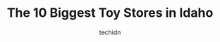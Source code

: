 ---
layout: ampstory
image: https://i0.wp.com/paketmu.com/wp-content/uploads/2023/06/ej-kids-the-toy-store-0-in-idaho-1686371196.jpeg?resize=640,853
author: techidn
featured: false
description: Explore the diverse Toy Store scene in Idaho, home to an incredible selection of 10 establishments catering to every taste. Whether youre in search of iconic favorites or undiscovered treas
title: The 10 Biggest Toy Stores in Idaho
cover:
   title: The 10 Biggest Toy Stores in Idaho
   subtitle: RICKPATE
   background: https://paketmu.com/wp-content/uploads/2023/06/ej-kids-the-toy-store-0-in-idaho-1686371196.jpeg

pages: 
 - layout: thirds
   top: <h1>#1 HobbyTown</h1>
   bottom: "<p>Employees were super friendly and knowledgeable. They answered all my questions and helped me to pick the best options to fit my needs. Any questions they didnt know off</p>"
   background: https://paketmu.com/wp-content/uploads/2023/06/ej-kids-the-toy-store-1-in-idaho-1686371196.jpeg
   backgroundblur: true
 - layout: thirds
   top: <h1>#2 ToyTown</h1>
   bottom: "<p>Local business with big box store prices is the best way to describe this store! My family loves Toy Town! First off, they let you play with toys and games in the store s</p>"
   background: https://paketmu.com/wp-content/uploads/2023/06/ej-kids-the-toy-store-2-in-idaho-1686371198.jpeg
   cta:
      link: https://paketmu.com/the-10-biggest-toy-stores-in-idaho/
      text: The 10 Biggest Toy Stores in Idaho
 - layout: thirds
   top: <h1>#3 Bricks & Minifigs</h1>
   bottom: "<p>Becky and Brook are great over there.  Helped us get the pieces we needed for a custom Lego Christmas gift. They made us feel very welcome and I would definitely go there</p>"
   background: https://paketmu.com/wp-content/uploads/2023/06/ej-kids-the-toy-store-3-in-idaho-1686371199.jpeg
   cta:
      link: https://paketmu.com/the-10-biggest-toy-stores-in-idaho/
      text: The 10 Biggest Toy Stores in Idaho
 - layout: thirds
   top: <h1>#4 Figpickels Toy Emporium</h1>
   bottom: "<p>210 Sherman Ave, Coeur dAlene, ID 83814, United States</p>"
   background: https://images.unsplash.com/photo-1599422314077-f4dfdaa4cd09?ixlib=rb-4.0.3&ixid=MnwxMjA3fDB8MHxwaG90by1wYWdlfHx8fGVufDB8fHx8&auto=format&fit=crop&w=640&h=853&q=80
   cta:
      link: https://paketmu.com/the-10-biggest-toy-stores-in-idaho/
      text: The 10 Biggest Toy Stores in Idaho
 - layout: thirds
   top: <h1>#5 Build-A-Bear Workshop</h1>
   bottom: "<p>350 N Milwaukee St Suite #2109, Boise, ID 83704, United States</p>"
   background: https://images.unsplash.com/photo-1620421680010-0766ff230392?ixlib=rb-4.0.3&ixid=MnwxMjA3fDB8MHxwaG90by1wYWdlfHx8fGVufDB8fHx8&auto=format&fit=crop&w=640&h=853&q=80
   cta:
      link: https://paketmu.com/the-10-biggest-toy-stores-in-idaho/
      text: The 10 Biggest Toy Stores in Idaho
 - layout: thirds
   top: <h1>#6 ToyTown</h1>
   bottom: "<p>3327 N Eagle Rd #120, Meridian, ID 83646, United States</p>"
   background: https://images.unsplash.com/photo-1533735380053-eb8d0759b24a?ixlib=rb-4.0.3&ixid=MnwxMjA3fDB8MHxwaG90by1wYWdlfHx8fGVufDB8fHx8&auto=format&fit=crop&w=640&h=853&q=80
   cta:
      link: https://paketmu.com/the-10-biggest-toy-stores-in-idaho/
      text: The 10 Biggest Toy Stores in Idaho
 - layout: thirds
   top: <h1>#7 WeeBee Toys</h1>
   bottom: "<p>492 Shoup Ave, Idaho Falls, ID 83402, United States</p>"
   background: https://images.unsplash.com/photo-1632260260864-caf7fde5ec36?ixlib=rb-4.0.3&ixid=MnwxMjA3fDB8MHxwaG90by1wYWdlfHx8fGVufDB8fHx8&auto=format&fit=crop&w=640&h=853&q=80
   cta:
      link: https://paketmu.com/the-10-biggest-toy-stores-in-idaho/
      text: The 10 Biggest Toy Stores in Idaho
 - layout: thirds
   middle: Continue reading...
   background: https://images.unsplash.com/photo-1518640467707-6811f4a6ab73?ixlib=rb-4.0.3&ixid=MnwxMjA3fDB8MHxwaG90by1wYWdlfHx8fGVufDB8fHx8&auto=format&fit=crop&w=640&h=853&q=80
   cta:
      link: https://paketmu.com/the-10-biggest-toy-stores-in-idaho/
      text: The 10 Biggest Toy Stores in Idaho
      
---